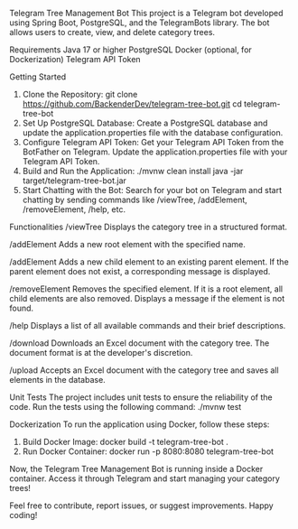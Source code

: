 Telegram Tree Management Bot
This project is a Telegram bot developed using Spring Boot, PostgreSQL, and the TelegramBots library. The bot allows users to create, view, and delete category trees.

Requirements
Java 17 or higher
PostgreSQL
Docker (optional, for Dockerization)
Telegram API Token

Getting Started

1. Clone the Repository:
git clone https://github.com/BackenderDev/telegram-tree-bot.git
cd telegram-tree-bot
2. Set Up PostgreSQL Database:
Create a PostgreSQL database and update the application.properties file with the database configuration.
3. Configure Telegram API Token:
Get your Telegram API Token from the BotFather on Telegram.
Update the application.properties file with your Telegram API Token.
4. Build and Run the Application:
./mvnw clean install
java -jar target/telegram-tree-bot.jar
5. Start Chatting with the Bot:
Search for your bot on Telegram and start chatting by sending commands like /viewTree, /addElement, /removeElement, /help, etc.

Functionalities
/viewTree
Displays the category tree in a structured format.

/addElement <elementName>
Adds a new root element with the specified name.

/addElement <parentElement> <childElement>
Adds a new child element to an existing parent element. If the parent element does not exist, a corresponding message is displayed.

/removeElement <elementName>
Removes the specified element. If it is a root element, all child elements are also removed. Displays a message if the element is not found.

/help
Displays a list of all available commands and their brief descriptions.

/download
Downloads an Excel document with the category tree. The document format is at the developer's discretion.

/upload
Accepts an Excel document with the category tree and saves all elements in the database.

Unit Tests
The project includes unit tests to ensure the reliability of the code. Run the tests using the following command:
./mvnw test

Dockerization
To run the application using Docker, follow these steps:
1. Build Docker Image:
docker build -t telegram-tree-bot .
2. Run Docker Container:
docker run -p 8080:8080 telegram-tree-bot


Now, the Telegram Tree Management Bot is running inside a Docker container. Access it through Telegram and start managing your category trees!

Feel free to contribute, report issues, or suggest improvements. Happy coding!
